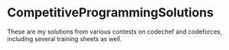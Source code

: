 # CompetitiveProgrammingSolutions
These are my solutions from various contests on codechef and codeforces, including several training sheets as well.
